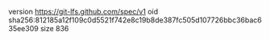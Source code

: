 version https://git-lfs.github.com/spec/v1
oid sha256:812185a12f109c0d5521f742e8c19b8de387fc505d107726bbc36bac635ee309
size 836
